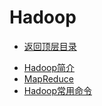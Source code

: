 # Hadoop

* [返回顶层目录](../../SUMMARY.md)

- [Hadoop简介](hadoop-introduction.md)
- [MapReduce](map-reduce.md)
- [Hadoop常用命令](commands.md)

